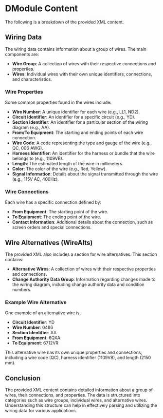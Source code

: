 # DModule Content
The following is a breakdown of the provided XML content.

## Wiring Data
The wiring data contains information about a group of wires. The main components are:

* **Wire Group**: A collection of wires with their respective connections and properties.
* **Wires**: Individual wires with their own unique identifiers, connections, and characteristics.

### Wire Properties

Some common properties found in the wires include:
* **Wire Number**: A unique identifier for each wire (e.g., LL1, ND2).
* **Circuit Identifier**: An identifier for a specific circuit (e.g., YD).
* **Section Identifier**: An identifier for a particular section of the wiring diagram (e.g., AA).
* **From/To Equipment**: The starting and ending points of each wire connection.
* **Wire Code**: A code representing the type and gauge of the wire (e.g., QC, 006 AWG).
* **Harness Identifier**: An identifier for the harness or bundle that the wire belongs to (e.g., 1109VB).
* **Length**: The estimated length of the wire in millimeters.
* **Color**: The color of the wire (e.g., Red, Yellow).
* **Signal Information**: Details about the signal transmitted through the wire (e.g., 115V AC, 400Hz).

### Wire Connections
Each wire has a specific connection defined by:
* **From Equipment**: The starting point of the wire.
* **To Equipment**: The ending point of the wire.
* **Contact Information**: Additional details about the connection, such as screen orders and special connections.

## Wire Alternatives (WireAlts)
The provided XML also includes a section for wire alternatives. This section contains:
* **Alternative Wires**: A collection of wires with their respective properties and connections.
* **Change Authority Data Group**: Information regarding changes made to the wiring diagram, including change authority data and condition numbers.

### Example Wire Alternative
One example of an alternative wire is:
* **Circuit Identifier**: YD
* **Wire Number**: 0486
* **Section Identifier**: AA
* **From Equipment**: 6QXA
* **To Equipment**: 6712VR

This alternative wire has its own unique properties and connections, including a wire code (QC), harness identifier (1109VB), and length (2150 mm).

## Conclusion
The provided XML content contains detailed information about a group of wires, their connections, and properties. The data is structured into categories such as wire groups, individual wires, and alternative wires. Understanding this structure can help in effectively parsing and utilizing the wiring data for various applications.